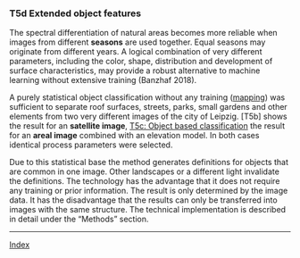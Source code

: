 ### T5d	Extended object features

The spectral differentiation of natural areas becomes more reliable when images from different **seasons** are used together. Equal seasons may originate from different years. A logical combination of very different parameters, including the color, shape, distribution and development of surface characteristics, may provide a robust alternative to machine learning without extensive training (Banzhaf 2018).

A purely statistical object classification without any training ([mapping](../manual/9_Mapping.md)) was sufficient to separate roof surfaces, streets, parks, small gardens and other elements from two very different images of the city of Leipzig. [T5b] shows the result for an **satellite image**, [T5c: Object based classification](5c_MapObjects.md) the result for an **areal image** combined with an elevation model. In both cases identical process parameters were selected.

Due to this statistical base the method generates definitions for objects that are common in one image. Other landscapes or a different light invalidate the definitions. The technology has the advantage that it does not require any training or prior information. The result is only determined by the image data. It has the disadvantage that the results can only be transferred into images with the same structure. The technical implementation is described in detail under the “Methods” section.

-----

[Index](Index.md)

